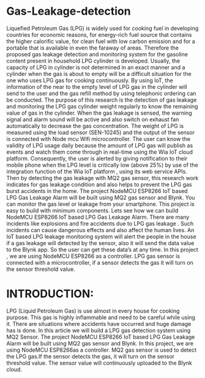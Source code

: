# Gas-Leakage-detection
Liquefied Petroleum Gas (LPG) is widely used for cooking fuel in developing countries
for economic reasons, for energy-rich fuel source that contains the higher calorific value,
for clean fuel with low carbon emission and for a portable that is available in even the
faraway of areas. Therefore the proposed gas leakage detection and monitoring system
for the gasoline content present in household LPG cylinder is developed. Usually, the
capacity of LPG in cylinder is not determined in an exact manner and a cylinder when
the gas is about to empty will be a difficult situation for the one who uses LPG gas for
cooking continuously. By using IoT, the information of the near to the empty level of
LPG gas in the cylinder will send to the user and the gas refill method by using
telephonic ordering can be conducted. The purpose of this research is the detection of
gas leakage and monitoring the LPG gas cylinder weight regularly to know the
remaining value of gas in the cylinder. When the gas leakage is sensed, the warning
signal and alarm sound will be active and also switch on exhaust fan automatically to
decrease the gas concentration. The weight of LPG is measured using the load sensor
(SEN-10245) and the output of the sensor is connected with Node mcu Wifi
microcontroller. The user can know the validity of LPG usage daily because the amount
of LPG gas will publish as events and watch them come through in real-time using the
Wia IoT cloud platform. Consequently, the user is alerted by giving notification to their
mobile phone when the LPG level is critically low (above 25%) by use of the integration
function of the Wia IoT platform , using its web service APIs. Then by detecting the
gas leakage with MQ2 gas sensor, this research work indicates for gas leakage condition
and also helps to prevent the LPG gas burst accidents in the home.
The project NodeMCU ESP8266 IoT based LPG Gas Leakage Alarm will be built
using MQ2 gas sensor and Blynk.
You can monitor the gas level or leakage from your smartphone. This project is easy to
build with minimum components. Lets see how we can build NodeMCU ESP8266 IoT
based LPG Gas Leakage Alarm.
There are many incidents like explosions and fire accidents due to LPG gas leakage .
Such incidents can cause dangerous effects and also affect the human lives. An IoT
based LPG leakage monitoring system will alert the people in the house if a gas leakage
will detected by the sensor, also it will send the data value to the Blynk app. So the user
can get these data’s at any time. In this project , we are using NodeMCU ESP8266 as a
controller. LPG gas sensor is connected with a microcontroller, if a sensor detects the
gas it will turn on the sensor threshold value.
# INTRODUCTION:
LPG (Liquid Petroleum Gas) is use almost in every house for cooking purpose. This gas is
highly inflammable and need to be careful while using it. There are situations where accidents
have occurred and huge damage has is done. In this article we will build a LPG gas detection
system using MQ2 Sensor. The project NodeMCU ESP8266 IoT based LPG Gas Leakage
Alarm will be built using MQ2 gas sensor and Blynk.
In this project, we are using NodeMCU ESP8266as a controller. MQ2 gas sensor is
used to detect the LPG gas.If the sensor detects the gas, it will turn on the sensor
threshold value. The sensor value will continuously uploaded to the Blynk cloud.
